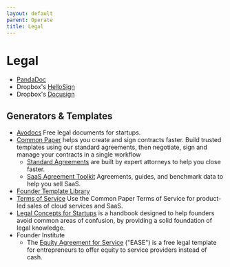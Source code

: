 ```yaml
---
layout: default
parent: Operate
title: Legal
---
```


# Legal

- [PandaDoc](https://www.pandadoc.com)
- Dropbox's [HelloSign](https://www.hellosign.com)
- Dropbox's [Docusign](https://www.docusign.com)

## Generators & Templates

- [Avodocs](https://www.avodocs.com) Free legal documents for startups.
- [Common Paper](https://commonpaper.com) helps you create and sign contracts faster. Build trusted templates using our standard agreements, then negotiate, sign and manage your contracts in a single workflow
	- [Standard Agreements](https://commonpaper.com/standards/) are built by expert attorneys to help you close faster.
	- [SaaS Agreement Toolkit](https://commonpaper.com/resources/saas-agreement-toolkit) Agreements, guides, and benchmark data to help you sell SaaS.
- [Founder Template Library](https://odteam.notion.site/Founder-Template-Library-e6b5781f3bb14b129b852e9d5f91d5fd)
- [Terms of Service](https://commonpaper.com/standards/terms-of-service/) Use the Common Paper Terms of Service for product-led sales of cloud services and SaaS.
- [Legal Concepts for Startups](https://handbook.clerky.com) is a handbook designed to help founders avoid common areas of confusion, by providing a solid foundation of legal knowledge.
- Founder Institute
	- The [Equity Agreement for Service](https://fi.co/ease) ("EASE") is a free legal template for entrepreneurs to offer equity to service providers instead of cash.